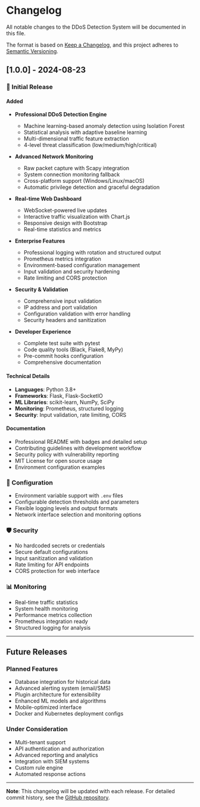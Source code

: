 # Changelog

All notable changes to the DDoS Detection System will be documented in this file.

The format is based on [Keep a Changelog](https://keepachangelog.com/en/1.0.0/),
and this project adheres to [Semantic Versioning](https://semver.org/spec/v2.0.0.html).

## [1.0.0] - 2024-08-23

### 🎉 Initial Release

#### Added
- **Professional DDoS Detection Engine**
  - Machine learning-based anomaly detection using Isolation Forest
  - Statistical analysis with adaptive baseline learning
  - Multi-dimensional traffic feature extraction
  - 4-level threat classification (low/medium/high/critical)

- **Advanced Network Monitoring**
  - Raw packet capture with Scapy integration
  - System connection monitoring fallback
  - Cross-platform support (Windows/Linux/macOS)
  - Automatic privilege detection and graceful degradation

- **Real-time Web Dashboard**
  - WebSocket-powered live updates
  - Interactive traffic visualization with Chart.js
  - Responsive design with Bootstrap
  - Real-time statistics and metrics

- **Enterprise Features**
  - Professional logging with rotation and structured output
  - Prometheus metrics integration
  - Environment-based configuration management
  - Input validation and security hardening
  - Rate limiting and CORS protection

- **Security & Validation**
  - Comprehensive input validation
  - IP address and port validation
  - Configuration validation with error handling
  - Security headers and sanitization

- **Developer Experience**
  - Complete test suite with pytest
  - Code quality tools (Black, Flake8, MyPy)
  - Pre-commit hooks configuration
  - Comprehensive documentation

#### Technical Details
- **Languages**: Python 3.8+
- **Frameworks**: Flask, Flask-SocketIO
- **ML Libraries**: scikit-learn, NumPy, SciPy
- **Monitoring**: Prometheus, structured logging
- **Security**: Input validation, rate limiting, CORS

#### Documentation
- Professional README with badges and detailed setup
- Contributing guidelines with development workflow
- Security policy with vulnerability reporting
- MIT License for open source usage
- Environment configuration examples

### 🔧 Configuration
- Environment variable support with `.env` files
- Configurable detection thresholds and parameters
- Flexible logging levels and output formats
- Network interface selection and monitoring options

### 🛡️ Security
- No hardcoded secrets or credentials
- Secure default configurations
- Input sanitization and validation
- Rate limiting for API endpoints
- CORS protection for web interface

### 📊 Monitoring
- Real-time traffic statistics
- System health monitoring
- Performance metrics collection
- Prometheus integration ready
- Structured logging for analysis

---

## Future Releases

### Planned Features
- Database integration for historical data
- Advanced alerting system (email/SMS)
- Plugin architecture for extensibility
- Enhanced ML models and algorithms
- Mobile-optimized interface
- Docker and Kubernetes deployment configs

### Under Consideration
- Multi-tenant support
- API authentication and authorization
- Advanced reporting and analytics
- Integration with SIEM systems
- Custom rule engine
- Automated response actions

---

**Note**: This changelog will be updated with each release. For detailed commit history, see the [GitHub repository](https://github.com/yourusername/ddos-detection-system).
